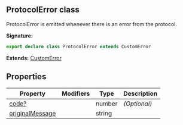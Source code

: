 ## ProtocolError class

ProtocolError is emitted whenever there is an error from the protocol.

**Signature:**

```typescript
export declare class ProtocolError extends CustomError
```

**Extends:** [CustomError](./puppeteer.customerror.md)

## Properties

| Property                                                        | Modifiers | Type   | Description       |
| --------------------------------------------------------------- | --------- | ------ | ----------------- |
| [code?](./puppeteer.protocolerror.code.md)                      |           | number | <i>(Optional)</i> |
| [originalMessage](./puppeteer.protocolerror.originalmessage.md) |           | string |                   |
